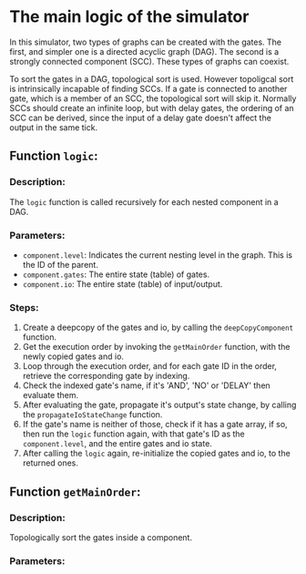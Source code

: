 # The main logic of the simulator
In this simulator, two types of graphs can be created with the gates. The first, and simpler one is a directed acyclic graph (DAG).
The second is a strongly connected component (SCC). These types of graphs can coexist.

To sort the gates in a DAG, topological sort is used. However topoligcal sort is intrinsically incapable of finding SCCs.
If a gate is connected to another gate, which is a member of an SCC, the topological sort will skip it.
Normally SCCs should create an infinite loop, but with delay gates, the ordering of an SCC can be derived,
since the input of a delay gate doesn't affect the output in the same tick.

## Function `logic`:
### Description:
The `logic` function is called recursively for each nested component in a DAG.

### Parameters:
- `component.level`: Indicates the current nesting level in the graph. This is the ID of the parent.
- `component.gates`: The entire state (table) of gates.
- `component.io`: The entire state (table) of input/output.

### Steps:
1. Create a deepcopy of the gates and io, by calling the `deepCopyComponent` function.
2. Get the execution order by invoking the `getMainOrder` function, with the newly copied gates and io.
3. Loop through the execution order, and for each gate ID in the order, retrieve the corresponding gate by indexing.
4. Check the indexed gate's name, if it's 'AND', 'NO' or 'DELAY' then evaluate them.
5. After evaluating the gate, propagate it's output's state change, by calling the `propagateIoStateChange` function.
6. If the gate's name is neither of those, check if it has a gate array, if so, then run the `logic` function again, with that gate's ID as the `component.level`, and the entire gates and io state.
7. After calling the `logic` again, re-initialize the copied gates and io, to the returned ones.


## Function `getMainOrder`:
### Description:
Topologically sort the gates inside a component.

### Parameters:
